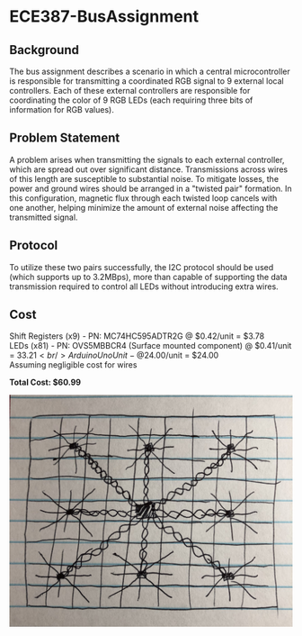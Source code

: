 # ECE387-BusAssignment

## Background
The bus assignment describes a scenario in which a central microcontroller is responsible for transmitting a coordinated RGB signal to 9 external local controllers. Each of these external controllers are responsible for coordinating the color of 9 RGB LEDs (each requiring three bits of information for RGB values).

## Problem Statement
A problem arises when transmitting the signals to each external controller, which are spread out over significant distance. Transmissions across wires of this length are susceptible to substantial noise. To mitigate losses, the power and ground wires should be arranged in a "twisted pair" formation. In this configuration, magnetic flux through each twisted loop cancels with one another, helping minimize the amount of external noise affecting the transmitted signal.

## Protocol
To utilize these two pairs successfully, the I2C protocol should be used (which supports up to 3.2MBps), more than capable of supporting the data transmission required to control all LEDs without introducing extra wires.

## Cost
Shift Registers (x9) - PN: MC74HC595ADTR2G @ $0.42/unit = $3.78<br/>
LEDs (x81) - PN: OVS5MBBCR4 (Surface mounted component) @ $0.41/unit = $33.21<br/>
Arduino Uno Unit - @$24.00/unit = $24.00 <br/>
Assuming negligible cost for wires

**Total Cost: $60.99**

![Bus Drawing](https://github.com/demusjc/ECE387-BusAssignment/blob/master/Bus.jpg)
